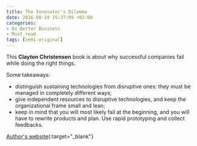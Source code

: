 ```yaml
---
title: The Innovator's Dilemma
date: 2016-08-10 15:37:09 +02:00
categories:
- Do Better Business
- Must read
tags: [semi-original]
---
```

This **Clayton Christensen** book is about why successful companies fail while doing the right things.

Some takeaways:

- distinguish sustaining technologies from disruptive ones: they must be managed in completely different ways;
- give independent resources to disruptive technologies, and keep the organizational frame small and lean;
- keep in mind that you will most likely fail at the beginning, and you will have to rewrite products and plan. Use rapid prototyping and collect feedbacks.

[Author's website](http://www.claytonchristensen.com/books/the-innovators-dilemma/){:target="_blank"}
